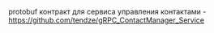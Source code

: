 protobuf контракт для сервиса управления контактами - https://github.com/tendze/gRPC_ContactManager_Service
